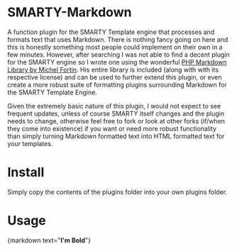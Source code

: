 SMARTY-Markdown
===============

A function plugin for the SMARTY Template engine that processes and formats text that uses Markdown.
There is nothing fancy going on here and this is honestly something most people could implement on their own in a few minutes. However, after searching I was not able to find a decent plugin for the SMARTY engine so I wrote one using the wonderful [PHP Markdown Library by Michel Fortin](http://michelf.ca/projects/php-markdown/). His entire library is included (along with with its respective license) and can be used to further extend this plugin, or even create a more robust suite of formatting plugins surrounding Markdown for the SMARTY Template Engine.

Given the extremely basic nature of this plugin, I would not expect to see frequent updates, unless of course SMARTY itself changes and the plugin needs to change, otherwise feel free to fork or look at other forks (if/when they come into existence) if you want or need more robust functionality than simply turning Markdown formatted text into HTML formatted text for your templates.

Install
===============

Simply copy the contents of the plugins folder into your own plugins folder.

Usage
===============

{markdown text="**I'm Bold**"}
